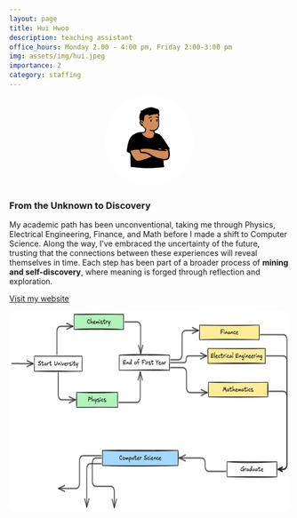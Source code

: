 ```yaml
---
layout: page
title: Hui Hwoo
description: teaching assistant
office_hours: Monday 2.00 - 4:00 pm, Friday 2:00-3:00 pm
img: assets/img/hui.jpeg
importance: 2
category: staffing
---
```


<style>
  .hover-image img {
    transition: all 0.3s ease;
  }
  .hover-image img:hover {
    content: url('../assets/img/hui-avatar-2.jpeg');
  }
</style>

<div style="text-align: center;" class="hover-image">
  <a href="https://hui-hwoo.github.io/odyssey/">
    <img src="../assets/img/hui-avatar.png" alt="hui hu" style="border-radius: 50%; width: 160px">
  </a>
</div>

### From the Unknown to Discovery

My academic path has been unconventional, taking me through Physics, Electrical Engineering, Finance, and Math before I made a shift to Computer Science. Along the way, I’ve embraced the uncertainty of the future, trusting that the connections between these experiences will reveal themselves in time. Each step has been part of a broader process of **mining and self-discovery**, where meaning is forged through reflection and exploration.

[Visit my website](https://hui-hwoo.github.io/odyssey/)

<div style="text-align: center;">
    <img src="../assets/img/hui-education.png" alt="hui hu" style="border-radius: 10px; height: 360px">
</div>
